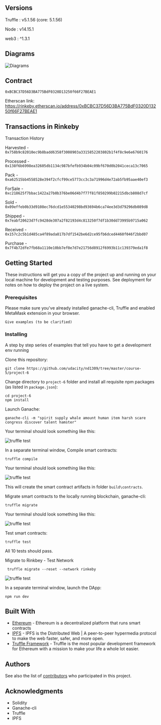 ## Versions

Truffle : v5.1.56 (core: 5.1.56)

Node    : v14.15.1

web3    : ^1.3.1

## Diagrams

![Diagrams](project-6/diagrams/Udacity-Supply-Chain.png)

## Contract

```
0xBCBC37D56D3BA775BdF0320D13250f66F27BEAE1
```
Etherscan link: https://rinkeby.etherscan.io/address/0xBCBC37D56D3BA775BdF0320D13250f66F27BEAE1


## Transactions in Rinkeby

Transaction History

Harvested   - `0x758b9c82010ec9b8badd6358f3008903a3315852203802b1f4f8c9e6e6760176`

Processed   - `0x138f6b6998ea32605db1134c987bfefb934b04c09bf670d0b2041ceca13c7065`

Pack        - `0xa62515bb4558528e394f2cfcf99ce5773cc3c3a71996d4e72ab5fb95aae40ef3`

ForSale     - `0xc218625f7bbac1422a27b0b376be06d4b7f77f81f850299b02215dbcb808d7cf`

Sold        - `0x09effeb0b33d9108ec76dcd1e55340298bd93694b6ca74ee3d3d79296db089d8`

Shipped     - `0x7eabf20623d7fc9428de307a2f82193d4c813250f7df1b30dd73995b9715a062`

Received    - `0x157c2c5b1d485ca4f89ada817b7df1542be6d2ce95fb6dced4460f046f2bbd07`

Purchase    - `0x7f4b72dfe7fb68a1110e10bb7ef0e7d7e21756d8912f6993b11c139379eda1f8`

## Getting Started

These instructions will get you a copy of the project up and running on your local machine for development and testing purposes. See deployment for notes on how to deploy the project on a live system.

### Prerequisites

Please make sure you've already installed ganache-cli, Truffle and enabled MetaMask extension in your browser.

```
Give examples (to be clarified)
```

### Installing

A step by step series of examples that tell you have to get a development env running

Clone this repository:

```
git clone https://github.com/udacity/nd1309/tree/master/course-5/project-6
```

Change directory to ```project-6``` folder and install all requisite npm packages (as listed in ```package.json```):

```
cd project-6
npm install
```

Launch Ganache:

```
ganache-cli -m "spirit supply whale amount human item harsh scare congress discover talent hamster"
```

Your terminal should look something like this:

![truffle test](images/ganache-cli.png)

In a separate terminal window, Compile smart contracts:

```
truffle compile
```

Your terminal should look something like this:

![truffle test](images/truffle_compile.png)

This will create the smart contract artifacts in folder ```build\contracts```.

Migrate smart contracts to the locally running blockchain, ganache-cli:

```
truffle migrate
```

Your terminal should look something like this:

![truffle test](images/truffle_migrate.png)

Test smart contracts:

```
truffle test
```

All 10 tests should pass.

Migrate to Rinkbey - Test Network

```
 truffle migrate --reset --network rinkeby
```

![truffle test](images/truffle_test.png)

In a separate terminal window, launch the DApp:

```
npm run dev
```

## Built With

* [Ethereum](https://www.ethereum.org/) - Ethereum is a decentralized platform that runs smart contracts
* [IPFS](https://ipfs.io/) - IPFS is the Distributed Web | A peer-to-peer hypermedia protocol
to make the web faster, safer, and more open.
* [Truffle Framework](http://truffleframework.com/) - Truffle is the most popular development framework for Ethereum with a mission to make your life a whole lot easier.


## Authors

See also the list of [contributors](https://github.com/your/project/contributors.md) who participated in this project.

## Acknowledgments

* Solidity
* Ganache-cli
* Truffle
* IPFS
